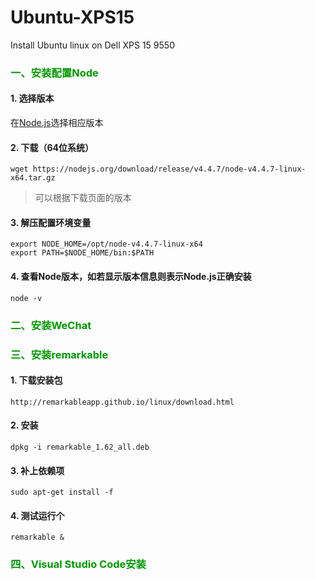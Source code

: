 # Ubuntu-XPS15
Install Ubuntu linux on Dell XPS 15 9550
### <font color="#009900">一、安装配置Node</font> 
#### 1. 选择版本
在[Node.js](https://nodejs.org/zh-cn/download/ "Node.js官网")选择相应版本
#### 2. 下载（64位系统）
~~~Shell
wget https://nodejs.org/download/release/v4.4.7/node-v4.4.7-linux-x64.tar.gz
~~~
>可以根据下载页面的版本
#### 3. 解压配置环境变量
~~~Shell
export NODE_HOME=/opt/node-v4.4.7-linux-x64
export PATH=$NODE_HOME/bin:$PATH
~~~
#### 4. 查看Node版本，如若显示版本信息则表示Node.js正确安装
~~~Shell
node -v
~~~
### <font color="#009900">二、安装WeChat</font>
### <font color="#009900">三、安装remarkable</font>
#### 1. 下载安装包
~~~Shell
http://remarkableapp.github.io/linux/download.html
~~~
#### 2. 安装
~~~Shell
dpkg -i remarkable_1.62_all.deb
~~~
#### 3. 补上依赖项
~~~Shell
sudo apt-get install -f
~~~
#### 4. 测试运行个
~~~Shell
remarkable &
~~~

### <font color="#009900">四、Visual Studio Code安装</font>
